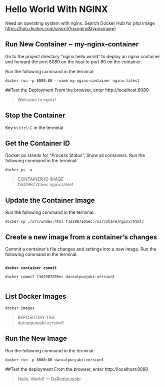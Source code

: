 # Hello World With NGINX

Need an operating system with nginx. Search Docker Hub for php image https://hub.docker.com/search?q=nginx&type=image

## Run New Container ~ my-nginx-container
Go to the project directory "nginx hello world" to deploy an nginx container and forward the port 8080 on the host to port 80 on the container.   <br />

Run the following command in the terminal:
```
docker run -p 8080:80 --name my-nginx-container nginx:latest
```

##Test the Deployment
From the browser, enter
http://localhost:8080
>Welcome to nginx!  <br />

## Stop the Container
Key in ```Ctrl-C``` in the terminal

## Get the Container ID
Docker ps stands for “Process Status”, Show all containers. Run the following command in the terminal:
```
docker ps -a
```
>CONTAINER ID        IMAGE   <br />
>f3d2987205ec        nginx:latest  <br />

## Update the Container Image
Run the following command in the terminal:
```
docker cp ./src/index.html f3d2987205ec:/usr/share/nginx/html/
```

## Create a new image from a container’s changes
Commit a container’s file changes and settings into a new image. Run the following command in the terminal:
<pre><code>
<b>docker container commit <container id> <new image name:tag></b> <br />
docker commit f3d2987205ec darealpunjabi:version1 <br />
</code></pre>


## List Docker Images
```
docker images
```

>REPOSITORY                           TAG <br />
>darealpunjabi                        version1  <br />

## Run the New Image
Run the following command in the terminal:
```
docker run -p 8080:80 darealpunjabi:version1
```

##Test the deployment
From the browser, enter
http://localhost:8080
>Hello, World! — DaRealpunjabi
